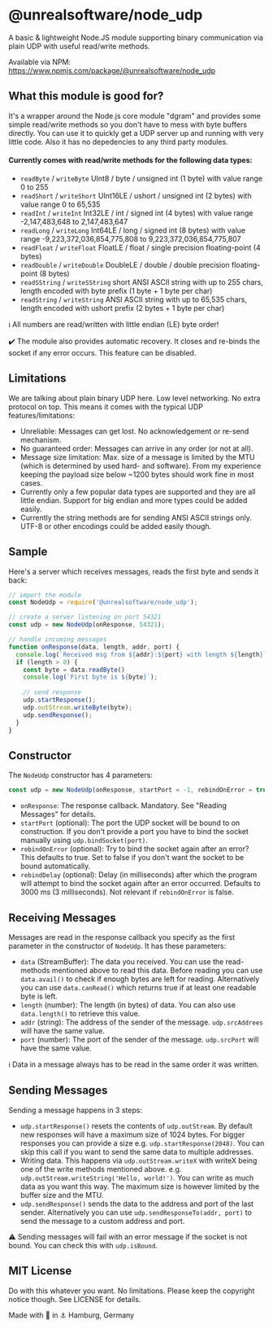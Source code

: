 # @unrealsoftware/node_udp
A basic & lightweight Node.JS module supporting binary communication via plain UDP with useful read/write methods.

Available via NPM:
https://www.npmjs.com/package/@unrealsoftware/node_udp


## What this module is good for?
It's a wrapper around the Node.js core module "dgram" and provides some simple read/write methods so you don't have to mess with byte buffers directly. You can use it to quickly get a UDP server up and running with very little code. Also it has no depedencies to any third party modules.

#### Currently comes with read/write methods for the following data types:
- `readByte` / `writeByte` UInt8 / byte / unsigned int (1 byte) with value range 0 to 255
- `readShort` / `writeShort` UInt16LE / ushort / unsigned int (2 bytes) with value range 0 to 65,535
- `readInt` / `writeInt` Int32LE / int / signed int (4 bytes) with value range -2,147,483,648 to 2,147,483,647
- `readLong` / `writeLong` Int64LE / long / signed int (8 bytes) with value range -9,223,372,036,854,775,808 to 9,223,372,036,854,775,807
- `readFloat` / `writeFloat` FloatLE / float / single precision floating-point (4 bytes)
- `readDouble` / `writeDouble` DoubleLE / double / double precision floating-point (8 bytes)
- `readSString` / `writeSString` short ANSI ASCII string with up to 255 chars, length encoded with byte prefix (1 byte + 1 byte per char)
- `readString` / `writeString` ANSI ASCII string with up to 65,535 chars, length encoded with ushort prefix  (2 bytes + 1 byte per char)

:information_source: All numbers are read/written with little endian (LE) byte order!

:heavy_check_mark: The module also provides automatic recovery. It closes and re-binds the socket if any error occurs. This feature can be disabled.


## Limitations
We are talking about plain binary UDP here. Low level networking. No extra protocol on top. This means it comes with the typical UDP features/limitations:
- Unreliable: Messages can get lost. No acknowledgement or re-send mechanism.
- No guaranteed order: Messages can arrive in any order (or not at all).
- Message size limitation: Max. size of a message is limited by the MTU (which is determined by used hard- and software). From my experience keeping the payload size below ~1200 bytes should work fine in most cases.
- Currently only a few popular data types are supported and they are all little endian. Support for big endian and more types could be added easily.
- Currently the string methods are for sending ANSI ASCII strings only. UTF-8 or other encodings could be added easily though.

## Sample
Here's a server which receives messages, reads the first byte and sends it back:
```javascript
// import the module
const NodeUdp = require('@unrealsoftware/node_udp');

// create a server listening on port 54321
const udp = new NodeUdp(onResponse, 54321);

// handle incoming messages
function onResponse(data, length, addr, port) {
  console.log(`Received msg from ${addr}:${port} with length ${length}`);
  if (length > 0) {
    const byte = data.readByte()
    console.log(`First byte is ${byte}`);
    
    // send response
    udp.startResponse();
    udp.outStream.writeByte(byte);
    udp.sendResponse();
  }
}
```

## Constructor
The `NodeUdp` constructor has 4 parameters:
```javascript
const udp = new NodeUdp(onResponse, startPort = -1, rebindOnError = true, rebindDelay = 3000)
```
- `onResponse`: The response callback. Mandatory. See "Reading Messages" for details.
- `startPort` (optional): The port the UDP socket will be bound to on construction. If you don't provide a port you have to bind the socket manually using `udp.bindSocket(port)`.
- `rebindOnError` (optional): Try to bind the socket again after an error? This defaults to true. Set to false if you don't want the socket to be bound automatically.
- `rebindDelay` (optional): Delay (in milliseconds) after which the program will attempt to bind the socket again after an error occurred. Defaults to 3000 ms (3 milliseconds). Not relevant if `rebindOnError` is false.

## Receiving Messages
Messages are read in the response callback you specify as the first parameter in the constructor of `NodeUdp`. It has these parameters:
- `data` (StreamBuffer): The data you received. You can use the read-methods mentioned above to read this data. Before reading you can use `data.avail()` to check if enough bytes are left for reading. Alternatively you can use `data.canRead()` which returns true if at least one readable byte is left.
- `length` (number): The length (in bytes) of data. You can also use `data.length()` to retrieve this value.
- `addr` (string): The address of the sender of the message. `udp.srcAddrees` will have the same value.
- `port` (number): The port of the sender of the message. `udp.srcPort` will have the same value.

:information_source: Data in a message always has to be read in the same order it was written.

## Sending Messages
Sending a message happens in 3 steps:
- `udp.startResponse()` resets the contents of `udp.outStream`. By default new responses will have a maximum size of 1024 bytes. For bigger responses you can provide a size e.g. `udp.startResponse(2048)`. You can skip this call if you want to send the same data to multiple addresses.
- Writing data. This happens via `udp.outStream.writeX` with writeX being one of the write methods mentioned above. e.g. `udp.outStream.writeString('Hello, world!')`. You can write as much data as you want this way. The maximum size is however limited by the buffer size and the MTU.
- `udp.sendResponse()` sends the data to the address and port of the last sender. Alternatively you can use `udp.sendResponseTo(addr, port)` to send the message to a custom address and port.

:warning: Sending messages will fail with an error message if the socket is not bound. You can check this with `udp.isBound`.

## MIT License
Do with this whatever you want. No limitations. Please keep the copyright notice though. See LICENSE for details.

Made with :green_heart: in :anchor: Hamburg, Germany
